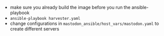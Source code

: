 - make sure you already build the image before you run the ansible-playbook
- `ansible-playbook harvester.yaml`
- change configurations in `mastodon_ansible/host_vars/mastodon.yaml` to create different servers
